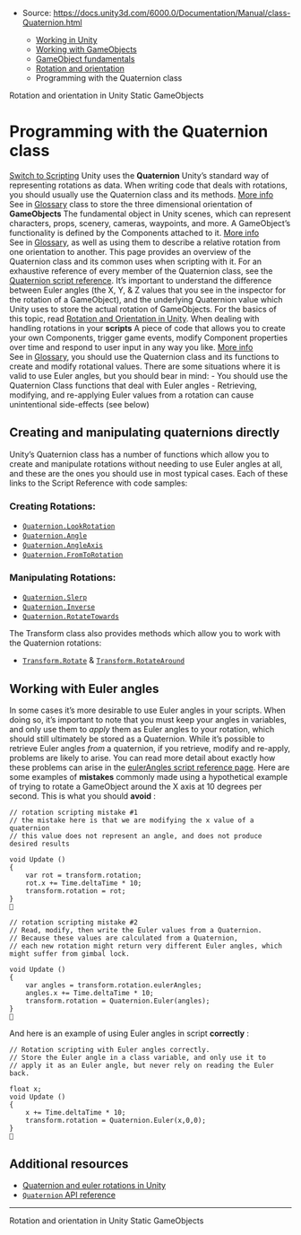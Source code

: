 * Source: https://docs.unity3d.com/6000.0/Documentation/Manual/class-Quaternion.html

  * [Working in Unity](https://docs.unity3d.com/6000.0/Documentation/Manual/working-in-unity.html)
  * [Working with GameObjects](https://docs.unity3d.com/6000.0/Documentation/Manual/working-with-gameobjects.html)
  * [GameObject fundamentals](https://docs.unity3d.com/6000.0/Documentation/Manual/gameobject-fundamentals.html)
  * [Rotation and orientation](https://docs.unity3d.com/6000.0/Documentation/Manual/rotation-orientation.html)
  * Programming with the Quaternion class


[](https://docs.unity3d.com/6000.0/Documentation/Manual/QuaternionAndEulerRotationsInUnity.html)
Rotation and orientation in Unity
[](https://docs.unity3d.com/6000.0/Documentation/Manual/StaticObjects.html)
Static GameObjects
# Programming with the Quaternion class
[Switch to Scripting](https://docs.unity3d.com/6000.0/Documentation/ScriptReference/Quaternion.html "Go to Quaternion page in the Scripting Reference")
Unity uses the **Quaternion** Unity’s standard way of representing rotations as data. When writing code that deals with rotations, you should usually use the Quaternion class and its methods. [More info](https://docs.unity3d.com/6000.0/Documentation/Manual/QuaternionAndEulerRotationsInUnity.html)  
See in [Glossary](https://docs.unity3d.com/6000.0/Documentation/Manual/Glossary.html#Quaternion) class to store the three dimensional orientation of **GameObjects** The fundamental object in Unity scenes, which can represent characters, props, scenery, cameras, waypoints, and more. A GameObject’s functionality is defined by the Components attached to it. [More info](https://docs.unity3d.com/6000.0/Documentation/Manual/class-GameObject.html)  
See in [Glossary](https://docs.unity3d.com/6000.0/Documentation/Manual/Glossary.html#GameObject), as well as using them to describe a relative rotation from one orientation to another. 
This page provides an overview of the Quaternion class and its common uses when scripting with it. For an exhaustive reference of every member of the Quaternion class, see the [Quaternion script reference](https://docs.unity3d.com/6000.0/Documentation/ScriptReference/Quaternion.html).
It’s important to understand the difference between Euler angles (the X, Y, & Z values that you see in the inspector for the rotation of a GameObject), and the underlying Quaternion value which Unity uses to store the actual rotation of GameObjects. For the basics of this topic, read [Rotation and Orientation in Unity](https://docs.unity3d.com/6000.0/Documentation/Manual/QuaternionAndEulerRotationsInUnity.html).
When dealing with handling rotations in your **scripts** A piece of code that allows you to create your own Components, trigger game events, modify Component properties over time and respond to user input in any way you like. [More info](https://docs.unity3d.com/6000.0/Documentation/Manual/creating-scripts.html)  
See in [Glossary](https://docs.unity3d.com/6000.0/Documentation/Manual/Glossary.html#Scripts), you should use the Quaternion class and its functions to create and modify rotational values. There are some situations where it is valid to use Euler angles, but you should bear in mind: - You should use the Quaternion Class functions that deal with Euler angles - Retrieving, modifying, and re-applying Euler values from a rotation can cause unintentional side-effects (see below)
## Creating and manipulating quaternions directly
Unity’s Quaternion class has a number of functions which allow you to create and manipulate rotations without needing to use Euler angles at all, and these are the ones you should use in most typical cases. Each of these links to the Script Reference with code samples:
### Creating Rotations:
  * [`Quaternion.LookRotation`](https://docs.unity3d.com/6000.0/Documentation/ScriptReference/Quaternion.LookRotation.html)
  * [`Quaternion.Angle`](https://docs.unity3d.com/6000.0/Documentation/ScriptReference/Quaternion.Angle.html)
  * [`Quaternion.AngleAxis`](https://docs.unity3d.com/6000.0/Documentation/ScriptReference/Quaternion.AngleAxis.html)
  * [`Quaternion.FromToRotation`](https://docs.unity3d.com/6000.0/Documentation/ScriptReference/Quaternion.FromToRotation.html)


### Manipulating Rotations:
  * [`Quaternion.Slerp`](https://docs.unity3d.com/6000.0/Documentation/ScriptReference/Quaternion.Slerp.html)
  * [`Quaternion.Inverse`](https://docs.unity3d.com/6000.0/Documentation/ScriptReference/Quaternion.Inverse.html)
  * [`Quaternion.RotateTowards`](https://docs.unity3d.com/6000.0/Documentation/ScriptReference/Quaternion.RotateTowards.html)


The Transform class also provides methods which allow you to work with the Quaternion rotations:
  * [`Transform.Rotate`](https://docs.unity3d.com/6000.0/Documentation/ScriptReference/Transform.Rotate.html) & [`Transform.RotateAround`](https://docs.unity3d.com/6000.0/Documentation/ScriptReference/Transform.RotateAround.html)


## Working with Euler angles
In some cases it’s more desirable to use Euler angles in your scripts. When doing so, it’s important to note that you must keep your angles in variables, and only use them to _apply_ them as Euler angles to your rotation, which should still ultimately be stored as a Quaternion. While it’s possible to retrieve Euler angles _from_ a quaternion, if you retrieve, modify and re-apply, problems are likely to arise.
You can read more detail about exactly how these problems can arise in the [eulerAngles script reference page](https://docs.unity3d.com/6000.0/Documentation/ScriptReference/Quaternion-eulerAngles.html).
Here are some examples of **mistakes** commonly made using a hypothetical example of trying to rotate a GameObject around the X axis at 10 degrees per second. This is what you should **avoid** :
```
// rotation scripting mistake #1
// the mistake here is that we are modifying the x value of a quaternion
// this value does not represent an angle, and does not produce desired results
    
void Update () 
{
    var rot = transform.rotation;
    rot.x += Time.deltaTime * 10;
    transform.rotation = rot;
}

```
```
// rotation scripting mistake #2
// Read, modify, then write the Euler values from a Quaternion.
// Because these values are calculated from a Quaternion,
// each new rotation might return very different Euler angles, which might suffer from gimbal lock.
        
void Update () 
{
    var angles = transform.rotation.eulerAngles;
    angles.x += Time.deltaTime * 10;
    transform.rotation = Quaternion.Euler(angles);
}

```

And here is an example of using Euler angles in script **correctly** :
```
// Rotation scripting with Euler angles correctly.
// Store the Euler angle in a class variable, and only use it to
// apply it as an Euler angle, but never rely on reading the Euler back.
        
float x;
void Update () 
{
    x += Time.deltaTime * 10;
    transform.rotation = Quaternion.Euler(x,0,0);
}

```

## Additional resources
  * [Quaternion and euler rotations in Unity](https://docs.unity3d.com/6000.0/Documentation/Manual/QuaternionAndEulerRotationsInUnity.html)
  * [`Quaternion` API reference](https://docs.unity3d.com/6000.0/Documentation/ScriptReference/Quaternion.html)


* * *
[](https://docs.unity3d.com/6000.0/Documentation/Manual/QuaternionAndEulerRotationsInUnity.html)
Rotation and orientation in Unity
[](https://docs.unity3d.com/6000.0/Documentation/Manual/StaticObjects.html)
Static GameObjects

